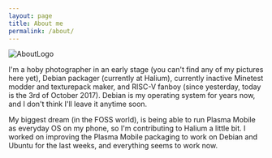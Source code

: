 ```yaml
---
layout: page
title: About me
permalink: /about/
---
```


![AboutLogo](https://diasp.org/uploads/images/thumb_large_5ccb2d64e203ec804a5d.png)

I'm a hoby photographer in an early stage (you can't find any of my pictures here yet), Debian packager (currently at Halium), currently inactive Minetest modder and texturepack maker, and RISC-V fanboy (since yesterday, today is the 3rd of October 2017). Debian is my operating system for years now, and I don't think I'll leave it anytime soon.

My biggest dream (in the FOSS world), is being able to run Plasma Mobile as everyday OS on my phone, so I'm contributing to Halium a little bit. I worked on improving the Plasma Mobile packaging to work on Debian and Ubuntu for the last weeks, and everything seems to work now.
